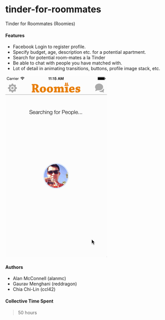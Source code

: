 tinder-for-roommates
====================

Tinder for Roommates (Roomies)

#### Features
- Facebook Login to register profile.
- Specify budget, age, description etc. for a potential apartment.
- Search for potential room-mates a la Tinder
- Be able to chat with people you have matched with.
- Lot of detail in animating transitions, buttons, profile image stack, etc.

![Video Walkthrough](demo.gif)

#### Authors
- Alan McConnell (alanmc)
- Gaurav Menghani (reddragon)
- Chia Chi-Lin (ccl42)

#### Collective Time Spent 
>50 hours
